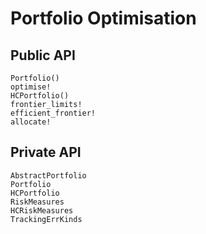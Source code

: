 # Portfolio Optimisation

## Public API

```@docs
Portfolio()
optimise!
HCPortfolio()
frontier_limits!
efficient_frontier!
allocate!
```

## Private API

```@docs
AbstractPortfolio
Portfolio
HCPortfolio
RiskMeasures
HCRiskMeasures
TrackingErrKinds
```
